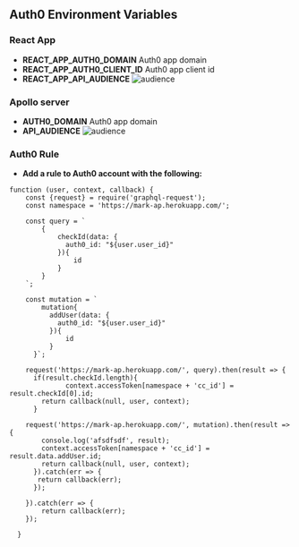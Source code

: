 ## Auth0 Environment Variables

### React App

- **REACT_APP_AUTH0_DOMAIN** Auth0 app domain
- **REACT_APP_AUTH0_CLIENT_ID** Auth0 app client id
- **REACT_APP_API_AUDIENCE**
![audience](https://res.cloudinary.com/duoz4fpzs/image/upload/v1576261889/react_audience_wvftg0.png)

### Apollo server
- **AUTH0_DOMAIN** Auth0 app domain
- **API_AUDIENCE**
![audience](https://res.cloudinary.com/duoz4fpzs/image/upload/v1576261889/react_audience_wvftg0.png)

### Auth0 Rule 

- **Add a rule to Auth0 account with the following:**
```
function (user, context, callback) {
    const {request} = require('graphql-request');
  	const namespace = 'https://mark-ap.herokuapp.com/';
    
    const query = `
        {
            checkId(data: {
              auth0_id: "${user.user_id}"
            }){
                id
            }
        }
    `;
    
    const mutation = `
        mutation{
          addUser(data: {
            auth0_id: "${user.user_id}"
          }){
              id
          }
      }`;
      
    request('https://mark-ap.herokuapp.com/', query).then(result => {
      if(result.checkId.length){
              context.accessToken[namespace + 'cc_id'] = result.checkId[0].id;
        return callback(null, user, context);
      }
    
    request('https://mark-ap.herokuapp.com/', mutation).then(result => {
        console.log('afsdfsdf', result);
        context.accessToken[namespace + 'cc_id'] = result.data.addUser.id;
        return callback(null, user, context);
      }).catch(err => {
       return callback(err);
      });
      
    }).catch(err => {
        return callback(err);
    });
    
  }
```